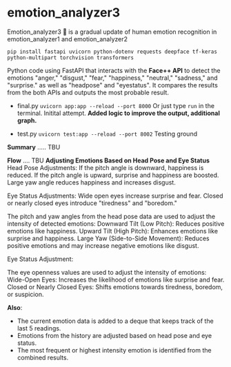 # emotion_analyzer3
Emotion_analyzer3  🤖 is a gradual update of human emotion recognition  in emotion_analyzer1 and emotion_analyzer2 

`pip install fastapi uvicorn python-dotenv requests deepface tf-keras python-multipart torchvision transformers`

Python code using FastAPI that interacts with the **Face++ API** to detect the emotions "anger," "disgust," "fear," "happiness," "neutral," "sadness," and "surprise." as well as "headpose" and "eyestatus". It compares the results from the both APIs and outputs the most probable result. 

- final.py `uvicorn app:app --reload --port 8000`    Or just type `run` in the terminal. Initital attempt.
**Added logic to improve the output, additional graph.**

- test.py  `uvicorn test:app --reload --port 8002`   Testing ground

**Summary** 
..... TBU

**Flow**
....  TBU
**Adjusting Emotions Based on Head Pose and Eye Status**
Head Pose Adjustments:
If the pitch angle is downward, happiness is reduced.
If the pitch angle is upward, surprise and happiness are boosted.
Large yaw angle reduces happiness and increases disgust.

Eye Status Adjustments:
Wide open eyes increase surprise and fear.
Closed or nearly closed eyes introduce "tiredness" and "boredom."

The pitch and yaw angles from the head pose data are used to adjust the intensity of detected emotions:
Downward Tilt (Low Pitch): Reduces positive emotions like happiness.
Upward Tilt (High Pitch): Enhances emotions like surprise and happiness.
Large Yaw (Side-to-Side Movement): Reduces positive emotions and may increase negative emotions like disgust.

Eye Status Adjustment:

The eye openness values are used to adjust the intensity of emotions:
Wide-Open Eyes: Increases the likelihood of emotions like surprise and fear.
Closed or Nearly Closed Eyes: Shifts emotions towards tiredness, boredom, or suspicion.

**Also**:
- The current emotion data is added to a deque that keeps track of the last 5 readings.
- Emotions from the history are adjusted based on head pose and eye status.
- The most frequent or highest intensity emotion is identified from the combined results.



